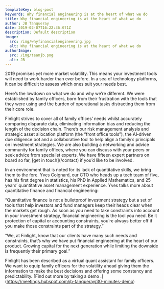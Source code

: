 ```yaml
---
templateKey: blog-post
keywords: Why financial engineering is at the heart of what we do
title: Why financial engineering is at the heart of what we do
author: JB Tanqueray
date: 2019-02-07T16:22:36.071Z
description: Default description
image:
  src: /img/whyfinancialengineering.jpg
  alt: Why financial engineering is at the heart of what we do
authorImage: 
  src: /img/teamjb.png
  alt: JB
---
```

2019 promises yet more market volatility. This means your investment tools will need to work harder than ever before. In a sea of technology platforms, it can be difficult to assess which ones suit your needs best.

Here’s the lowdown on what we do and why we’re different. We were established by family officers, born from their frustration with the tools that they were using and the burden of operational tasks distracting them from their core role.

Finlight strives to cover all of family offices’ needs whilst accurately comparing disparate data, eliminating information bias and reducing the length of the decision chain. There’s our risk management analysis and strategic asset allocation platform (the “front office tools”), the AI-driven due diligence bot and a collaborative tool to help align a family’s principals on investment strategies. We are also building a networking and advice community for family offices, where you can discuss with your peers or seek advice from specialist experts. We have fifteen expert partners on board so far, \[get in touch](/contact) if you’d like to be involved.

In an environment that is noted for its lack of quantitative skills, we bring them to the fore. Yves Coignard, our CTO who heads up a tech team of five, has his first degree in statistics, his PhD in Applied Mathematics, and 25 years’ quantitative asset management experience. Yves talks more about quantitative finance and financial engineering:

“Quantitative finance is not a bulletproof investment strategy but a set of tools that help investors and fund managers keep their heads clear when the markets get rough. As soon as you need to take constraints into account in your investment strategy, financial engineering is the tool you need. Be it protection of capital or accounting constraints, you’re always better off if you make those constraints part of the strategy.”

“We, at Finlight, know that our clients have many such needs and constraints, that’s why we have put financial engineering at the heart of our product. Growing capital for the next generation while limiting the downside is frequently their primary goal.”

Finlight has been described as a virtual quant assistant for family officers. We want to equip family officers for the volatility ahead giving them the information to make the best decisions and offering some constancy and predictability. \[Find out more by taking a demo .](https://meetings.hubspot.com/jb-tanqueray/30-minutes-demo)